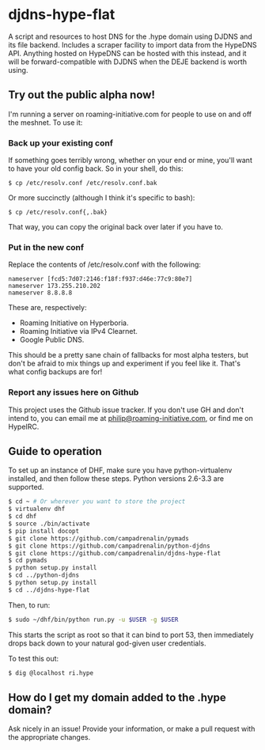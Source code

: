 djdns-hype-flat
===============

A script and resources to host DNS for the .hype domain using DJDNS and its
file backend. Includes a scraper facility to import data from the HypeDNS API.
Anything hosted on HypeDNS can be hosted with this instead, and it will be
forward-compatible with DJDNS when the DEJE backend is worth using.

## Try out the public alpha now!

I'm running a server on roaming-initiative.com for people to use on and off the meshnet. To use it:

### Back up your existing conf

If something goes terribly wrong, whether on your end or mine, you'll want to have your old config back. So in your shell, do this:

    $ cp /etc/resolv.conf /etc/resolv.conf.bak

Or more succinctly (although I think it's specific to bash):

    $ cp /etc/resolv.conf{,.bak}

That way, you can copy the original back over later if you have to.

### Put in the new conf

Replace the contents of /etc/resolv.conf with the following:

    nameserver [fcd5:7d07:2146:f18f:f937:d46e:77c9:80e7]
    nameserver 173.255.210.202
    nameserver 8.8.8.8

These are, respectively:

 * Roaming Initiative on Hyperboria.
 * Roaming Initiative via IPv4 Clearnet.
 * Google Public DNS.

This should be a pretty sane chain of fallbacks for most alpha testers, but don't be afraid to mix things up and experiment if you feel like it. That's what config backups are for!

### Report any issues here on Github

This project uses the Github issue tracker. If you don't use GH and don't intend to, you can email me at philip@roaming-initiative.com, or find me on HypeIRC.

## Guide to operation

To set up an instance of DHF, make sure you have python-virtualenv installed,
and then follow these steps. Python versions 2.6-3.3 are supported.

```bash
$ cd ~ # Or wherever you want to store the project
$ virtualenv dhf
$ cd dhf
$ source ./bin/activate
$ pip install docopt
$ git clone https://github.com/campadrenalin/pymads
$ git clone https://github.com/campadrenalin/python-djdns
$ git clone https://github.com/campadrenalin/djdns-hype-flat
$ cd pymads
$ python setup.py install
$ cd ../python-djdns
$ python setup.py install
$ cd ../djdns-hype-flat
```

Then, to run:
```bash
$ sudo ~/dhf/bin/python run.py -u $USER -g $USER
```

This starts the script as root so that it can bind to port 53, then immediately
drops back down to your natural god-given user credentials.

To test this out:

```bash
$ dig @localhost ri.hype
```

## How do I get my domain added to the .hype domain?

Ask nicely in an issue! Provide your information, or make a pull request with
the appropriate changes.
